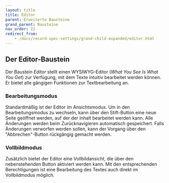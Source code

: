 ```yaml
---
layout: title
title: Editor
parent: Erweiterte Bausteine
grand_parent: Bausteine
nav_order: 22
redirect_from:
    - /docs/record-spec-settings/grand-child-expanded/editor.html
---
```


## Der Editor-Baustein  

Der Baustein _Editor_ stellt einen WYSIWYG-Editor (_What You See Is What You Get_) zur Verfügung, mit dem Texte intuitiv bearbeitet werden können. Er bietet alle gängigen Funktionen zur Textbearbeitung an.  

### Bearbeitungsmodus  

Standardmäßig ist der Editor im Ansichtsmodus. Um in den Bearbeitungsmodus zu wechseln, kann über den Stift-Button eine neue Seite geöffnet werden, auf der der Inhalt bearbeitet werden kann. Alle Änderungen werden beim Zurücknavigieren automatisch gespeichert. Falls Änderungen verworfen werden sollen, kann der Vorgang über den "Abbrechen"-Button rückgängig gemacht werden.  

### Vollbildmodus  

Zusätzlich bietet der Editor eine Vollbildansicht, die über den nebenstehenden Button aktiviert werden kann. Mit den entsprechenden Berechtigungen ist eine Bearbeitung des Textes auch direkt im Vollbildmodus möglich.
